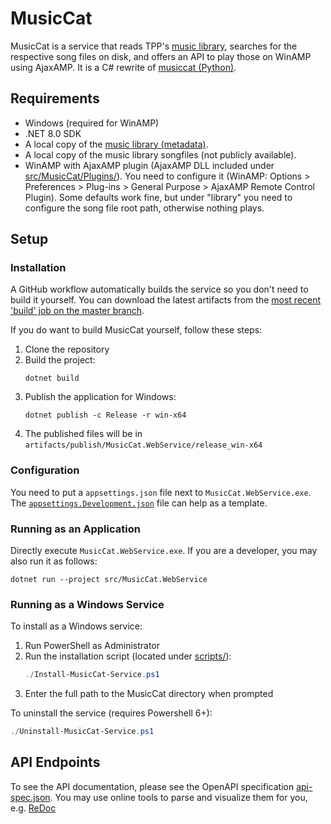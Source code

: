 # MusicCat

MusicCat is a service that reads TPP's [music library](https://github.com/twitchplayspokemon/musiclibrary),
searches for the respective song files on disk, and offers an API to play those on WinAMP using AjaxAMP.
It is a C# rewrite of [musiccat (Python)](https://github.com/twitchPlaysPokemon/musiccat).

## Requirements

- Windows (required for WinAMP)
- .NET 8.0 SDK
- A local copy of the [music library (metadata)](https://github.com/twitchplayspokemon/musiclibrary).
- A local copy of the music library songfiles (not publicly available).
- WinAMP with AjaxAMP plugin (AjaxAMP DLL included under [src/MusicCat/Plugins/](src/MusicCat/Plugins)).
  You need to configure it (WinAMP: Options > Preferences > Plug-ins > General Purpose > AjaxAMP Remote Control Plugin).
  Some defaults work fine, but under "library" you need to configure the song file root path, otherwise nothing plays.

## Setup

### Installation

A GitHub workflow automatically builds the service so you don't need to build it yourself.
You can download the latest artifacts from the [most recent 'build' job on the master branch](https://github.com/TwitchPlaysPokemon/musiccat-cs/actions/workflows/build.yml?query=branch%3Amaster).

If you do want to build MusicCat yourself, follow these steps:

1. Clone the repository
2. Build the project:
   ```shell
   dotnet build
   ```
3. Publish the application for Windows:
   ```shell
   dotnet publish -c Release -r win-x64
   ```
4. The published files will be in `artifacts/publish/MusicCat.WebService/release_win-x64`

### Configuration

You need to put a `appsettings.json` file next to `MusicCat.WebService.exe`.
The [`appsettings.Development.json`](src/MusicCat.WebService/appsettings.Development.json) file can help as a template.

### Running as an Application

Directly execute `MusicCat.WebService.exe`.
If you are a developer, you may also run it as follows:

```shell
dotnet run --project src/MusicCat.WebService
```

### Running as a Windows Service

To install as a Windows service:

1. Run PowerShell as Administrator
2. Run the installation script (located under [scripts/](scripts)):
   ```powershell
   ./Install-MusicCat-Service.ps1
   ```
3. Enter the full path to the MusicCat directory when prompted

To uninstall the service (requires Powershell 6+):

```powershell
./Uninstall-MusicCat-Service.ps1
```

## API Endpoints

To see the API documentation, please see the OpenAPI specification [api-spec.json](api-spec.json).
You may use online tools to parse and visualize them for you, e.g. [ReDoc](https://redocly.github.io/redoc/?url=https://raw.githubusercontent.com/TwitchPlaysPokemon/musiccat-cs/refs/heads/master/api-spec.json)
